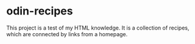 # odin-recipes
This project is a test of my HTML knowledge. It is a collection of recipes, which are connected by links from a homepage.